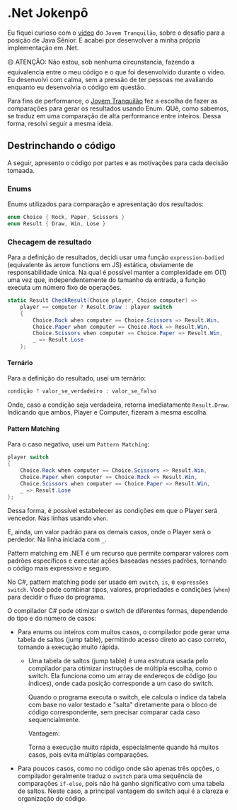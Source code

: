 # .Net Jokenpô

Eu fiquei curioso com o [vídeo](https://www.youtube.com/watch?v=r_SRTbbtlD4&ab_channel=JovemTranquil%C3%A3o) do `Jovem Tranquilão`, sobre o desafio para a posição de Java Sênior. E acabei por desenvolver a minha própria implementação em .Net.

🟡 ATENÇÃO: Não estou, sob nenhuma circunstancia, fazendo a equivalencia entre o meu código e o que foi desenvolvido durante o vídeo. Eu desenvolvi com calma, sem a pressão de ter pessoas me avaliando enquanto eu desenvolvia o código em questão.

Para fins de performance, o [Jovem Tranquilão](https://www.youtube.com/@JovemTranquil%C3%A3o) fez a escolha de fazer as comparações para gerar os resultados usando Enum. QUê, como sabemos, se traduz em uma comparação de alta performance entre inteiros. Dessa forma, resolvi seguir a mesma ideia.

## Destrinchando o código

A seguir, apresento o código por partes e as motivações para cada decisão tomaada.

### Enums

Enums utilizados para comparação e apresentação dos resultados:

```csharp
enum Choice { Rock, Paper, Scissors }
enum Result { Draw, Win, Lose }
```

### Checagem de resultado

Para a definição de resultados, decidi usar uma função `expression-bodied` (equivalente às arrow functions em JS) estática, obviamente de responsabilidade única. Na qual é possível manter a complexidade em O(1) uma vez que, independentemente do tamanho da entrada, a função executa um número fixo de operações.

```csharp
static Result CheckResult(Choice player, Choice computer) =>
    player == computer ? Result.Draw : player switch
    {
        Choice.Rock when computer == Choice.Scissors => Result.Win,
        Choice.Paper when computer == Choice.Rock => Result.Win,
        Choice.Scissors when computer == Choice.Paper => Result.Win,
        _ => Result.Lose
    };
```

#### Ternário

Para a definição do resultado, usei um ternário:

```csharp
condição ? valor_se_verdadeiro : valor_se_falso
```

Onde, caso a condição seja verdadeira, retorna imediatamente `Result.Draw`. Indicando que ambos, Player e Computer, fizeram a mesma escolha.

#### Pattern Matching

Para o caso negativo, usei um `Pattern Matching`:

```csharp
player switch
{
    Choice.Rock when computer == Choice.Scissors => Result.Win,
    Choice.Paper when computer == Choice.Rock => Result.Win,
    Choice.Scissors when computer == Choice.Paper => Result.Win,
    _ => Result.Lose
};
```

Dessa forma, é possível estabelecer as condições em que o Player será vencedor. Nas linhas usando `when`.

E, ainda, um valor padrão para os demais casos, onde o Player será o perdedor. Na linha iniciada com `_`.

Pattern matching em .NET é um recurso que permite comparar valores com padrões específicos e executar ações baseadas nesses padrões, tornando o código mais expressivo e seguro.

No C#, pattern matching pode ser usado em `switch`, `is`, e `expressões switch`.
Você pode combinar tipos, valores, propriedades e condições (`when`) para decidir o fluxo do programa.

O compilador C# pode otimizar o switch de diferentes formas, dependendo do tipo e do número de casos:

- Para enums ou inteiros com muitos casos, o compilador pode gerar uma tabela de saltos (jump table), permitindo acesso direto ao caso correto, tornando a execução muito rápida.

  - Uma tabela de saltos (jump table) é uma estrutura usada pelo compilador para otimizar instruções de múltipla escolha, como o switch. Ela funciona como um array de endereços de código (ou índices), onde cada posição corresponde a um caso do switch.

    Quando o programa executa o switch, ele calcula o índice da tabela com base no valor testado e "salta" diretamente para o bloco de código correspondente, sem precisar comparar cada caso sequencialmente.

    Vantagem:

    Torna a execução muito rápida, especialmente quando há muitos casos, pois evita múltiplas comparações.

- Para poucos casos, como no código onde são apenas três opções, o compilador geralmente traduz o `switch` para uma sequência de comparações `if-else`, pois não há ganho significativo com uma tabela de saltos. Neste caso, a principal vantagem do switch aqui é a clareza e organização do código.
